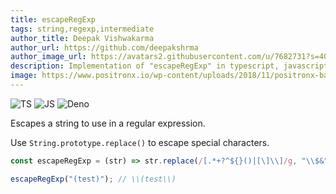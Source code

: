 ```yaml
---
title: escapeRegExp
tags: string,regexp,intermediate
author_title: Deepak Vishwakarma
author_url: https://github.com/deepakshrma
author_image_url: https://avatars2.githubusercontent.com/u/7682731?s=400
description: Implementation of "escapeRegExp" in typescript, javascript and deno.
image: https://www.positronx.io/wp-content/uploads/2018/11/positronx-banner-1152-1.jpg
---
```


![TS](https://img.shields.io/badge/supports-typescript-blue.svg?style=flat-square)
![JS](https://img.shields.io/badge/supports-javascript-yellow.svg?style=flat-square)
![Deno](https://img.shields.io/badge/supports-deno-green.svg?style=flat-square)

Escapes a string to use in a regular expression.

Use `String.prototype.replace()` to escape special characters.

```ts title="typescript"
const escapeRegExp = (str) => str.replace(/[.*+?^${}()|[\]\\]/g, "\\$&");
```

```ts title="typescript"
escapeRegExp("(test)"); // \\(test\\)
```
